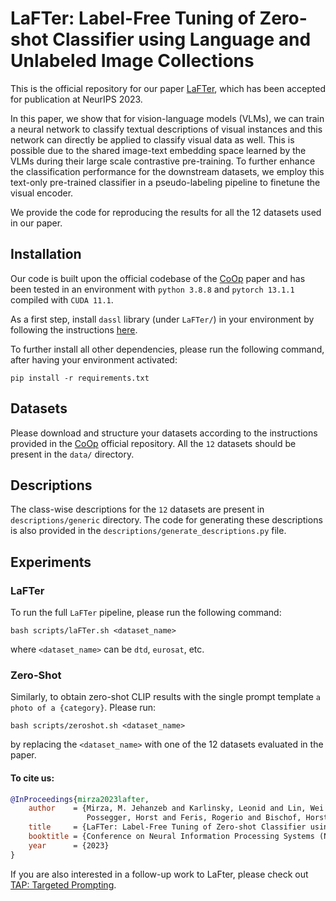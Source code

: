 # LaFTer: Label-Free Tuning of Zero-shot Classifier using Language and Unlabeled Image Collections

This is the official repository for our paper [LaFTer](https://arxiv.org/abs/2305.18287), which has been accepted for 
publication at NeurIPS 2023. 

In this paper, we show that for vision-language models (VLMs), we can train a neural network to classify textual
descriptions of visual instances and this network can directly be applied to classify visual data as well. 
This is possible due to the shared image-text embedding space learned by the VLMs during their large scale 
contrastive pre-training. To further enhance the classification performance for the downstream datasets, 
we employ this text-only pre-trained classifier in a pseudo-labeling pipeline to finetune the visual encoder.

We provide the code for reproducing the results 
for all the 12 datasets used in our paper.

## Installation

Our code is built upon the official codebase of the [CoOp](https://github.dev/KaiyangZhou/CoOp) paper and has been 
tested in an environment with `python 3.8.8` and `pytorch 13.1.1` compiled with `CUDA 11.1`. 

As a first step, install `dassl` library (under `LaFTer/`) in your environment by following the instructions [here](https://github.com/KaiyangZhou/Dassl.pytorch#installation).

To further install all other dependencies, please run the following command, after having your environment activated:

```pip install -r requirements.txt```

## Datasets

Please download and structure your datasets according to the instructions provided in the [CoOp](https://github.dev/KaiyangZhou/CoOp)
official repository. All the `12` datasets should be present in the `data/` directory.

## Descriptions

The class-wise descriptions for the `12` datasets are present in `descriptions/generic` directory. 
The code for generating these descriptions is also provided in the `descriptions/generate_descriptions.py` file.

## Experiments

### LaFTer
To run the full `LaFTer` pipeline, please run the following command:

```bash scripts/laFTer.sh <dataset_name>```

where `<dataset_name>` can be `dtd`, `eurosat`, etc.
### Zero-Shot
Similarly, to obtain zero-shot CLIP results with the single prompt template `a photo of a {category}`. Please run: 

```bash scripts/zeroshot.sh <dataset_name>```

by replacing the `<dataset_name>` with one of the 12 datasets evaluated in the paper.


#### To cite us: 
```bibtex
@InProceedings{mirza2023lafter,
    author    = {Mirza, M. Jehanzeb and Karlinsky, Leonid and Lin, Wei and Kozinski, Mateusz and 
                 Possegger, Horst and Feris, Rogerio and Bischof, Horst},
    title     = {LaFTer: Label-Free Tuning of Zero-shot Classifier using Language and Unlabeled Image Collections},
    booktitle = {Conference on Neural Information Processing Systems (NeurIPS)},
    year      = {2023}
}
```

If you are also interested in a follow-up work to LaFter, please check out [TAP: Targeted Prompting](https://arxiv.org/abs/2309.06809).